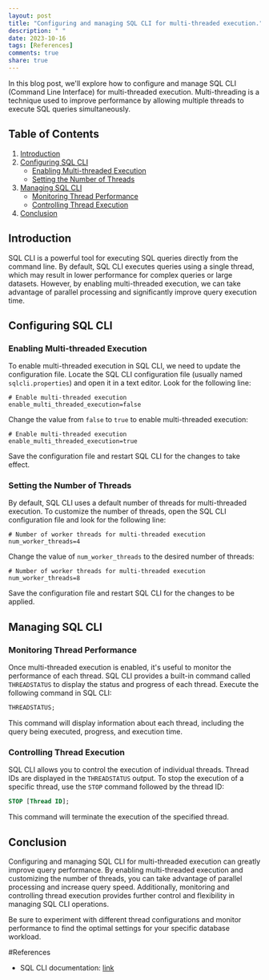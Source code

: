 ```yaml
---
layout: post
title: "Configuring and managing SQL CLI for multi-threaded execution."
description: " "
date: 2023-10-16
tags: [References]
comments: true
share: true
---
```


In this blog post, we'll explore how to configure and manage SQL CLI (Command Line Interface) for multi-threaded execution. Multi-threading is a technique used to improve performance by allowing multiple threads to execute SQL queries simultaneously.

## Table of Contents
1. [Introduction](#introduction)
2. [Configuring SQL CLI](#configuring-sql-cli)
    - [Enabling Multi-threaded Execution](#enabling-multi-threaded-execution)
    - [Setting the Number of Threads](#setting-the-number-of-threads)
3. [Managing SQL CLI](#managing-sql-cli)
    - [Monitoring Thread Performance](#monitoring-thread-performance)
    - [Controlling Thread Execution](#controlling-thread-execution)
4. [Conclusion](#conclusion)

## Introduction <a name="introduction"></a>
SQL CLI is a powerful tool for executing SQL queries directly from the command line. By default, SQL CLI executes queries using a single thread, which may result in lower performance for complex queries or large datasets. However, by enabling multi-threaded execution, we can take advantage of parallel processing and significantly improve query execution time.

## Configuring SQL CLI <a name="configuring-sql-cli"></a>

### Enabling Multi-threaded Execution <a name="enabling-multi-threaded-execution"></a>
To enable multi-threaded execution in SQL CLI, we need to update the configuration file. Locate the SQL CLI configuration file (usually named `sqlcli.properties`) and open it in a text editor. Look for the following line:

```
# Enable multi-threaded execution
enable_multi_threaded_execution=false
```

Change the value from `false` to `true` to enable multi-threaded execution:

```
# Enable multi-threaded execution
enable_multi_threaded_execution=true
```

Save the configuration file and restart SQL CLI for the changes to take effect.

### Setting the Number of Threads <a name="setting-the-number-of-threads"></a>
By default, SQL CLI uses a default number of threads for multi-threaded execution. To customize the number of threads, open the SQL CLI configuration file and look for the following line:

```
# Number of worker threads for multi-threaded execution
num_worker_threads=4
```

Change the value of `num_worker_threads` to the desired number of threads:

```
# Number of worker threads for multi-threaded execution
num_worker_threads=8
```

Save the configuration file and restart SQL CLI for the changes to be applied.

## Managing SQL CLI <a name="managing-sql-cli"></a>

### Monitoring Thread Performance <a name="monitoring-thread-performance"></a>
Once multi-threaded execution is enabled, it's useful to monitor the performance of each thread. SQL CLI provides a built-in command called `THREADSTATUS` to display the status and progress of each thread. Execute the following command in SQL CLI:

```sql
THREADSTATUS;
```

This command will display information about each thread, including the query being executed, progress, and execution time.

### Controlling Thread Execution <a name="controlling-thread-execution"></a>
SQL CLI allows you to control the execution of individual threads. Thread IDs are displayed in the `THREADSTATUS` output. To stop the execution of a specific thread, use the `STOP` command followed by the thread ID:

```sql
STOP [Thread ID];
```

This command will terminate the execution of the specified thread.

## Conclusion <a name="conclusion"></a>
Configuring and managing SQL CLI for multi-threaded execution can greatly improve query performance. By enabling multi-threaded execution and customizing the number of threads, you can take advantage of parallel processing and increase query speed. Additionally, monitoring and controlling thread execution provides further control and flexibility in managing SQL CLI operations.

Be sure to experiment with different thread configurations and monitor performance to find the optimal settings for your specific database workload.

#References
- SQL CLI documentation: [link](https://sqlcli.com/)